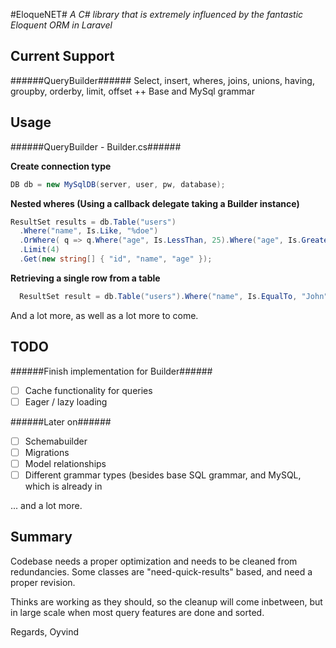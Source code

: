#EloqueNET# 
*A C# library that is extremely influenced by the fantastic Eloquent ORM in Laravel*

Current Support
-------------------------
######QueryBuilder######
Select, insert, wheres, joins, unions, having, groupby, orderby, limit, offset ++
Base and MySql grammar

Usage
-------------------------
######QueryBuilder - Builder.cs######

**Create connection type**
```C#
DB db = new MySqlDB(server, user, pw, database);
```

**Nested wheres (Using a callback delegate taking a Builder instance)**
```C#
ResultSet results = db.Table("users")
  .Where("name", Is.Like, "%doe")
  .OrWhere( q => q.Where("age", Is.LessThan, 25).Where("age", Is.GreaterThan, 18) )
  .Limit(4)
  .Get(new string[] { "id", "name", "age" });
```

**Retrieving a single row from a table**
```C#
  ResultSet result = db.Table("users").Where("name", Is.EqualTo, "John").First();
```

And a lot more, as well as a lot more to come.

TODO
-----------------------
######Finish implementation for Builder######
* [ ] Cache functionality for queries
* [ ] Eager / lazy loading

######Later on######
* [ ] Schemabuilder
* [ ] Migrations
* [ ] Model relationships
* [ ] Different grammar types (besides base SQL grammar, and MySQL, which is already in
  
... and a lot more.

Summary
-----------------------
Codebase needs a proper optimization and needs to be cleaned from redundancies. 
Some classes are "need-quick-results" based, and need a proper revision.

Thinks are working as they should, so the cleanup will come inbetween, but in large scale when most
query features are done and sorted.

Regards,
Oyvind
